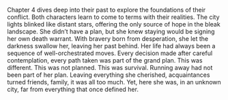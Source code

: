 Chapter 4 dives deep into their past to explore the foundations of their conflict. Both characters learn to come to terms with their realities.
The city lights blinked like distant stars, offering the only source of hope in the bleak landscape.
She didn’t have a plan, but she knew staying would be signing her own death warrant. With bravery born from desperation, she let the darkness swallow her, leaving her past behind.
Her life had always been a sequence of well-orchestrated moves. Every decision made after careful contemplation, every path taken was part of the grand plan. This was different. This was not planned. This was survival.
Running away had not been part of her plan. Leaving everything she cherished, acquaintances turned friends, family, it was all too much. Yet, here she was, in an unknown city, far from everything that once defined her.
